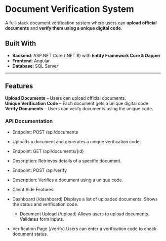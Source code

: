 #  Document Verification System

A full-stack document verification system where users can **upload official documents** and **verify them using a unique digital code**.

## Built With
- **Backend**: ASP.NET Core (.NET 8) with **Entity Framework Core & Dapper**
- **Frontend**: Angular 
- **Database**: SQL Server

---

## Features
**Upload Documents** – Users can upload official documents.  
**Unique Verification Code** – Each document gets a unique digital code
**Verify Documents** – Users can verify documents using the unique code.  

### API Documentation
* Endpoint: POST /api/documents
* Uploads a document and generates a unique verification code.

* Endpoint: GET /api/documents/{id}
* Description: Retrieves details of a specific document.

* Endpoint: POST /api/verify
* Description: Verifies a document using a unique code.
* Client Side Features
* Dashboard (/dashboard)
Displays a list of uploaded documents.
Shows the status and verification code.
  * Document Upload (/upload)
Allows users to upload documents.
Validates form inputs.
* Verification Page (/verify)
Users can enter a verification code to check document status.
